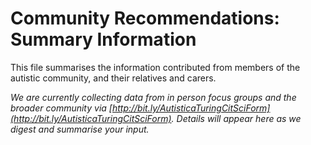 # Community Recommendations: Summary Information

This file summarises the information contributed from members of the autistic community, and their relatives and carers.

*We are currently collecting data from in person focus groups and the broader community via [http://bit.ly/AutisticaTuringCitSciForm](http://bit.ly/AutisticaTuringCitSciForm).*
*Details will appear here as we digest and summarise your input.*